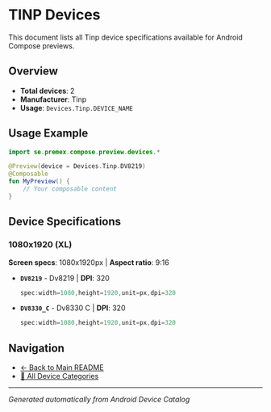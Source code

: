 # TINP Devices

This document lists all Tinp device specifications available for Android Compose previews.

## Overview

- **Total devices**: 2
- **Manufacturer**: Tinp
- **Usage**: `Devices.Tinp.DEVICE_NAME`

## Usage Example

```kotlin
import se.premex.compose.preview.devices.*

@Preview(device = Devices.Tinp.DV8219)
@Composable
fun MyPreview() {
    // Your composable content
}
```

## Device Specifications

### 1080x1920 (XL)

**Screen specs**: 1080x1920px | **Aspect ratio**: 9:16

- **`DV8219`** - Dv8219 | **DPI**: 320
  ```kotlin
  spec:width=1080,height=1920,unit=px,dpi=320
  ```

- **`DV8330_C`** - Dv8330 C | **DPI**: 320
  ```kotlin
  spec:width=1080,height=1920,unit=px,dpi=320
  ```

## Navigation

- [← Back to Main README](../../README.md)
- [📱 All Device Categories](../README.md)

---
*Generated automatically from Android Device Catalog*
